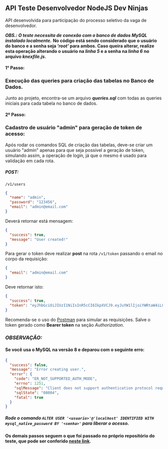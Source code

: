 ## API Teste Desenvolvedor NodeJS Dev Ninjas

API desenvolvida para participação do processo seletivo da vaga de desenvolvedor.

**_OBS.: O teste necessita de conexão com o banco de dados MySQL instalado localmente._**
**No código está sendo considerado que o usuário do banco e a senha seja _'root'_ para ambos. Caso queira alterar, realize esta operação alterando o usuário na _linha 5_ e a senha na _linha 6_ no arquivo _knexfile.js_.**

#### 1° Passo:

### Execução das queries para criação das tabelas no Banco de Dados.

Junto ao projeto, encontra-se um arquivo **_queries.sql_** com todas as queries iniciais para cada tabela no banco de dados.

#### 2º Passo:

### Cadastro de usuário "admin" para geração de token de acesso:

Após rodar os comandos SQL de criação das tabelas, deve-se criar um usuário "admin" apenas para que seja possível a geração de token, simulando assim, a operação de login, já que o mesmo é usado para validação em cada rota.

##### POST:

`/v1/users`

```json
{
  "name": "admin",
  "password": "123456",
  "email": "admin@email.com"
}
```

Deverá retornar está mensagem:

```json
{
  "success": true,
  "message": "User created!"
}
```

Para gerar o token deve realizar **post** na rota `/v1/token` passando o email no corpo da requisição:

```json
{
  "email": "admin@email.com"
}
```

Deve retornar isto:

```json
{
  "success": true,
  "token": "eyJhbGciOiJIUzI1NiIsInR5cCI6IkpXVCJ9.eyJuYW1lIjoiYWRtaW4iLCJlbWFpbCI6ImFkbWluQGVtYWlsLmNvbSIsImlkIjoxLCJpYXQiOjE1NjAyMTU1OTd9.QLtt3GKeJBaO7JTdYlmJ7I8EAEaco99o89ByWzdIgQ8"
}
```

Recomenda-se o uso do [Postman](https://www.getpostman.com/downloads/) para simular as requisições. Salve o token gerado como **Bearer token** na seção _Authorization_.

### **_OBSERVAÇÃO:_**

#### **Se você usa o MySQL na versão 8 e deparou com o seguinte erro:**

```json
{
  "success": false,
  "message": "Error creating user.",
  "error": {
    "code": "ER_NOT_SUPPORTED_AUTH_MODE",
    "errno": 1251,
    "sqlMessage": "Client does not support authentication protocol requested by server; consider upgrading MySQL client",
    "sqlState": "08004",
    "fatal": true
  }
}
```

##### **_Rode o comando `ALTER USER '<usuario>'@'localhost' IDENTIFIED WITH mysql_native_password BY '<senha>'` para liberar o acesso._**

**Os demais passos seguem o que foi passado no próprio repositório do teste, que pode ser conferido [neste link](https://github.com/godevninjas/backend-challenge/blob/master/README.md).**
